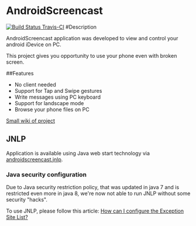 AndroidScreencast
=================
[![Build Status Travis-CI](https://travis-ci.org/xSAVIKx/AndroidScreencast.svg?branch=master)](https://travis-ci.org/xSAVIKx/AndroidScreencast)
#Description

AndroidScreencast application was developed to view and control your android iDevice on PC.

This project gives you opportunity to use your phone even with broken screen.

##Features
  - No client needed
  - Support for Tap and Swipe gestures
  - Write messages using PC keyboard
  - Support for landscape mode
  - Browse your phone files on PC


[Small wiki of project](https://github.com/xSAVIKx/AndroidScreencast/wiki)

## JNLP

Application is available using Java web start technology via [androidscreencast.jnlp](http://xsavikx.github.io/AndroidScreencast/jnlp/androidscreencast.jnlp).

### Java security configuration

Due to Java security restriction policy, that was updated in java 7 and
is restricted even more in java 8, we're now not able to run JNLP without some security "hacks".

To use JNLP, please follow this article: [How can I configure the Exception Site List?](https://www.java.com/en/download/faq/exception_sitelist.xml)